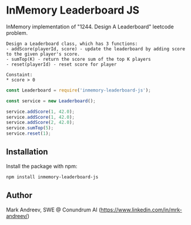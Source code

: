 # InMemory Leaderboard JS

InMemory implementation of "1244. Design A Leaderboard" leetcode problem.

```
Design a Leaderboard class, which has 3 functions:
- addScore(playerId, score) - update the leaderboard by adding score to the given player's score. 
- sumTop(K) - return the score sum of the top K players
- reset(playerId) - reset score for player

Constaint:
* score > 0
```

```js
const Leaderboard = require('inmemory-leaderboard-js');

const service = new Leaderboard();

service.addScore(1, 42.0);
service.addScore(1, 42.0);
service.addScore(2, 42.0);
service.sumTop(5);
service.reset(1);
```

## Installation

Install the package with npm:

```bash
npm install inmemory-leaderboard-js
```

## Author

Mark Andreev, SWE @ Conundrum AI (https://www.linkedin.com/in/mrk-andreev/)
